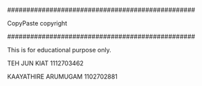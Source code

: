 #################################################

CopyPaste copyright

#################################################

This is for educational purpose only.

TEH JUN KIAT         1112703462

KAAYATHIRE ARUMUGAM  1102702881
